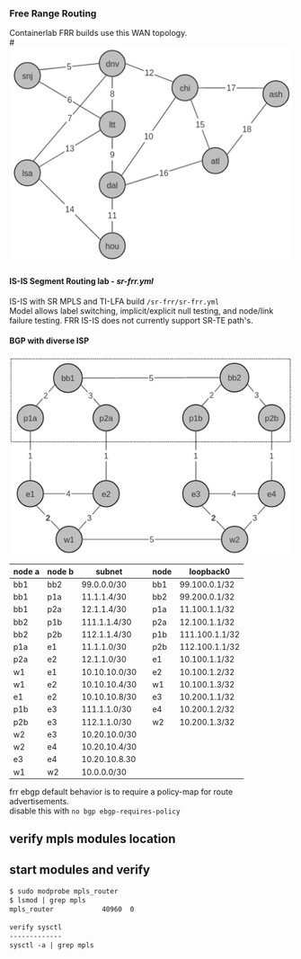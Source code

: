 ### Free Range Routing
Containerlab FRR builds use this WAN  topology.  
#![Screenshot](frr-topo.png)

#### IS-IS Segment Routing lab  - _sr-frr.yml_
IS-IS with SR MPLS and TI-LFA build `/sr-frr/sr-frr.yml`  
Model allows label switching, implicit/explicit null testing, and node/link failure testing.  FRR IS-IS does not currently support SR-TE path's.    

#### BGP with diverse ISP

![Screenshot](isp-bgp.png)

 | node a | node b | subnet          |   |node  | loopback0        |
 |--------|--------|-----------------|---|------|------------------|
 | bb1    | bb2    |  99.0.0.0/30    |   | bb1  | 99.100.0.1/32    |
 | bb1    | p1a    |  11.1.1.4/30    |   | bb2  | 99.200.0.1/32    |
 | bb1    | p2a    |  12.1.1.4/30    |   | p1a  | 11.100.1.1/32    |
 | bb2    | p1b    |  111.1.1.4/30   |   | p2a  | 12.100.1.1/32    |
 | bb2    | p2b    |  112.1.1.4/30   |   | p1b  | 111.100.1.1/32   |
 | p1a    | e1     |  11.1.1.0/30    |   | p2b  | 112.100.1.1/32   |
 | p2a    | e2     |  12.1.1.0/30    |   | e1   | 10.100.1.1/32    |
 | w1     | e1     |  10.10.10.0/30  |   | e2   | 10.100.1.2/32    |
 | w1     | e2     |  10.10.10.4/30  |   | w1   | 10.100.1.3/32    |
 | e1     | e2     |  10.10.10.8/30  |   | e3   | 10.200.1.1/32    |
 | p1b    | e3     |  111.1.1.0/30   |   | e4   | 10.200.1.2/32    |
 | p2b    | e3     |  112.1.1.0/30   |   | w2   | 10.200.1.3/32    |
 | w2     | e3     |  10.20.10.0/30  |
 | w2     | e4     |  10.20.10.4/30  |
 | e3     | e4     |  10.20.10.8.30  |
 | w1     | w2     |  10.0.0.0/30    |

frr ebgp default behavior is to require a policy-map for route advertisements.  
disable this with `no bgp ebgp-requires-policy`  




verify mpls modules location
----------------------------

start modules and verify
------------------------
```
$ sudo modprobe mpls_router
$ lsmod | grep mpls
mpls_router            40960  0

verify sysctl
-------------
sysctl -a | grep mpls
